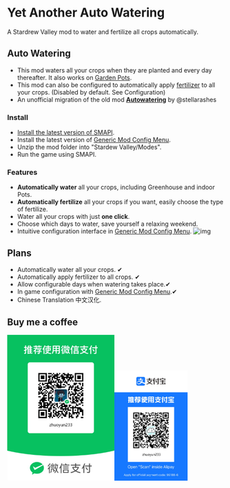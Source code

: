 # Yet Another Auto Watering

A Stardrew Valley mod to water and fertilize all crops automatically.

## Auto Watering

- This mod waters all your crops when they are planted and every day thereafter. It also works on [Garden Pots](https://stardewvalleywiki.com/Garden_Pot)﻿.
- This mod can also be configured to automatically apply [fertilizer](https://stardewvalleywiki.com/Fertilizer)﻿ to all your crops. (Disabled by default. See Configuration)
- An unofficial migration of the old mod [**Autowatering**](https://www.nexusmods.com/stardewvalley/mods/5463)﻿ by @stellarashes 

### Install

- [Install the latest version of SMAPI](https://smapi.io/)﻿.
- Install the latest version of [Generic Mod Config Menu](https://www.nexusmods.com/stardewvalley/mods/5098)﻿.
- Unzip the mod folder into "Stardew Valley/Modes".
- Run the game using SMAPI.

### Features

- **Automatically water** all your crops, including Greenhouse and indoor Pots.
- **Automatically fertilize** all your crops if you want, easily choose the type of fertilize.
- Water all your crops with just **one click**.
- Choose which days to water, save yourself a relaxing weekend.
- Intuitive configuration interface in [Generic Mod Config Menu](https://www.nexusmods.com/stardewvalley/mods/5098). ![img](https://staticdelivery.nexusmods.com/mods/1303/images/21036/21036-1711455943-309233284.png) 

## Plans

- Automatically water all your crops. ✔
- Automatically apply fertilizer to all crops. ✔
- Allow configurable days when watering takes place.✔
- In game configuration with [Generic Mod Config Menu](https://www.nexusmods.com/stardewvalley/mods/5098).✔
- Chinese Translation 中文汉化.



## Buy me a coffee

<img src="./assets/wechat.png" alt="wechat" style="zoom: 33%;" /><img src="./assets/alipay.png" alt="alipay" style="zoom:25%;" />
